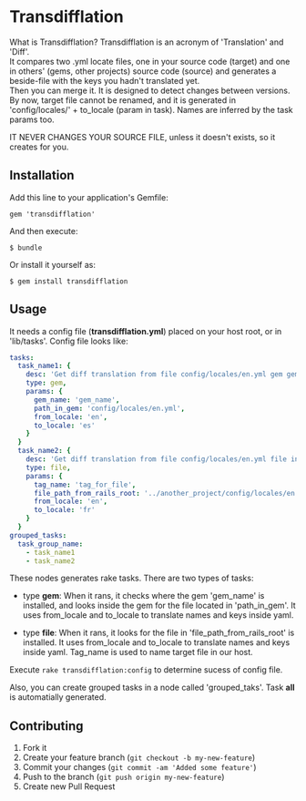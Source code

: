 # Transdifflation

What is Transdifflation? Transdifflation is an acronym of 'Translation' and 'Diff'.  
It compares two .yml locate files, one in your source code (target) and one in others' (gems, other projects) source code (source) and generates a beside-file with the keys you hadn't translated yet.  
Then you can merge it. It is designed to detect changes between versions. By now, target file cannot be renamed, and it is generated in 'config/locales/' + to_locale (param in task). Names are inferred by the task params too.

IT NEVER CHANGES YOUR SOURCE FILE, unless it doesn't exists, so it creates for you. 

## Installation

Add this line to your application's Gemfile:

    gem 'transdifflation'

And then execute:

    $ bundle

Or install it yourself as:

    $ gem install transdifflation

## Usage

It needs a config file (**transdifflation.yml**) placed on your host root, or in 'lib/tasks'. Config file looks like:

```yml
tasks:
  task_name1: {
    desc: 'Get diff translation from file config/locales/en.yml gem gem_name',
    type: gem,
    params: {
      gem_name: 'gem_name',
      path_in_gem: 'config/locales/en.yml',
      from_locale: 'en',
      to_locale: 'es'
    }
  }
  task_name2: {
    desc: 'Get diff translation from file config/locales/en.yml file in file_path',
    type: file,
    params: {
      tag_name: 'tag_for_file',
      file_path_from_rails_root: '../another_project/config/locales/en.yml',
      from_locale: 'en',
      to_locale: 'fr'
    }
  }
grouped_tasks:
  task_group_name: 
    - task_name1
    - task_name2
```

These nodes generates rake tasks. There are two types of tasks:

*   type **gem**: When it rans, it checks where the gem 'gem_name' is installed, and looks inside the gem for the file located in 'path_in_gem'. It uses from_locale and to_locale to translate names and keys inside yaml.

*   type **file**: When it rans, it looks for the file in 'file_path_from_rails_root' is installed. It uses from_locale and to_locale to translate names and keys inside yaml. Tag_name is used to name target file in our host.

Execute ```rake transdifflation:config``` to determine sucess of config file.

Also, you can create grouped tasks in a node called 'grouped_taks'. Task **all** is automatially generated.  


## Contributing

1. Fork it
2. Create your feature branch (`git checkout -b my-new-feature`)
3. Commit your changes (`git commit -am 'Added some feature'`)
4. Push to the branch (`git push origin my-new-feature`)
5. Create new Pull Request